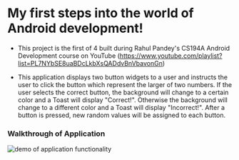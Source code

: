 # My first steps into the world of Android development!

- This project is the first of 4 built during Rahul Pandey's CS194A Android Development course on YouTube (https://www.youtube.com/playlist?list=PL7NYbSE8uaBDcLkbXsQADdvBnVbavonGn)

- This application displays two button widgets to a user and instructs the user to click the button which represent the larger of two numbers. If the user selects the correct button, the background will change to a certain color and a Toast will display "Correct!". Otherwise the background will change to a different color and a Toast will display "Incorrect!". After a button is pressed, new random values will be assigned to each button.


### Walkthrough of Application
<img src="https://j.gifs.com/mqmOKA.gif" alt="demo of application functionality">